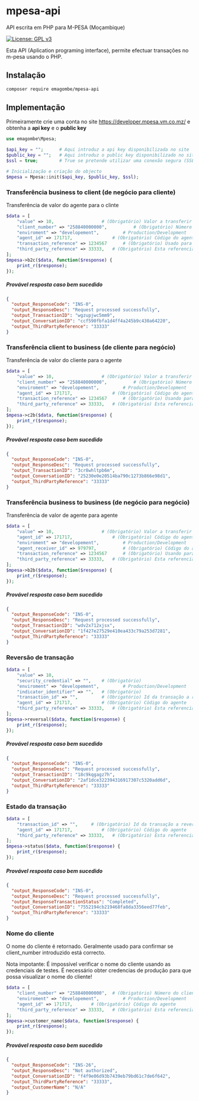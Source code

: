 # mpesa-api
API escrita em PHP para M-PESA (Moçambique)

[![License: GPL v3](https://img.shields.io/badge/License-GPLv3-blue.svg)](https://www.gnu.org/licenses/gpl-3.0)

Esta API (Aplication programing interface), permite efectuar transações no m-pesa usando o PHP.

## Instalação
```bash
composer require emagombe/mpesa-api
```
## Implementação

Primeiramente crie uma conta no site https://developer.mpesa.vm.co.mz/ e obtenha a **api key** e o **public key**
```php
use emagombe\Mpesa;

$api_key = "";		# Aqui introduz a api key disponibilizada no site
$public_key = "";	# Aqui introduz o public key disponibilizado no site
$ssl = true;		# True se pretende utilizar uma conexão segura (SSL)

# Inicialização e criação do objecto
$mpesa = Mpesa::init($api_key, $public_key, $ssl);
```
### Transferência business to client (de negócio para cliente)
Transferência de valor do agente para o clinte
```php
$data = [
	"value" => 10,					# (Obrigatório) Valor a transferir
	"client_number" => "258840000000",			# (Obrigatório) Número do cliente beneficiário
	"enviroment" => "developement",			# Production/Development
	"agent_id" => 171717,				# (Obrigatório) Código do agente
	"transaction_reference" => 1234567		# (Obrigatório) Usado para atribuir uma referencia a transação
	"third_party_reference" => 33333,	# (Obrigatório) Esta referencia será usada para efectuar consulta das transações
];
$mpesa->b2c($data, function($response) {
	print_r($response);
});
```
##### Provável resposta caso bem sucedido
```json
{
  "output_ResponseCode": "INS-0",
  "output_ResponseDesc": "Request processed successfully",
  "output_TransactionID": "wgzupjwc5mm9",
  "output_ConversationID": "ccf590fbfa1d4ff4a245b9c430a64220",
  "output_ThirdPartyReference": "33333"
}
```

### Transferência client to business (de cliente para negócio)
Transferência de valor do cliente para o agente
```php
$data = [
	"value" => 10,					# (Obrigatório) Valor a transferir
	"client_number" => "258840000000",			# (Obrigatório) Número do cliente
	"enviroment" => "developement",			# Production/Development
	"agent_id" => 171717,				# (Obrigatório) Código do agente beneficiário
	"transaction_reference" => 1234567		# (Obrigatório) Usando para atribuir uma referencia a transação
	"third_party_reference" => 33333,	# (Obrigatório) Esta referencia será usada para efectuar consulta das transações
];
$mpesa->c2b($data, function($response) {
	print_r($response);
});
```
##### Provável resposta caso bem sucedido
```json
{
  "output_ResponseCode": "INS-0",
  "output_ResponseDesc": "Request processed successfully",
  "output_TransactionID": "3cr8whltpb6m",
  "output_ConversationID": "25230e0e20514ba790c1273b866e98d1",
  "output_ThirdPartyReference": "33333"
}
```

### Transferência business to business (de negócio para negócio)
Transferência de valor de agente para agente
```php
$data = [
	"value" => 10,					# (Obrigatório) Valor a transferir
	"agent_id" => 171717,				# (Obrigatório) Código do agente
	"enviroment" => "developement",			# Production/Development
	"agent_receiver_id" => 979797,			# (Obrigatório) Código do agente beneficiário
	"transaction_reference" => 1234567		# (Obrigatório) Usando para atribuir uma referencia a transação
	"third_party_reference" => 33333,	# (Obrigatório) Esta referencia será usada para efectuar consulta das transações
];
$mpesa->b2b($data, function($response) {
	print_r($response);
});
```
##### Provável resposta caso bem sucedido
```json
{
  "output_ResponseCode": "INS-0",
  "output_ResponseDesc": "Request processed successfully",
  "output_TransactionID": "wdv2x712xjsx",
  "output_ConversationID": "1f427e27529e410ea433c79a253d7281",
  "output_ThirdPartyReference": "33333"
}
```

### Reversão de transação

```php
$data = [
	"value" => 10,
	"security_credential" => "",	# (Obrigatório)
	"enviroment" => "developement",			# Production/Development
	"indicator_identifier" => "",	# (Obrigatório)
	"transaction_id" => "",			# (Obrigatório) Id da transação a reverter
	"agent_id" => 171717,			# (Obrigatório) Código do agente
	"third_party_reference" => 33333,	# (Obrigatório) Esta referencia será usada para efectuar consulta das transações
];
$mpesa->reversal($data, function($response) {
	print_r($response);
});
```
##### Provável resposta caso bem sucedido
```json
{
  "output_ResponseCode": "INS-0",
  "output_ResponseDesc": "Request processed successfully",
  "output_TransactionID": "18c9kqgagz7h",
  "output_ConversationID": "2af1dce322394316917307c5320add6d",
  "output_ThirdPartyReference": "33333"
}
```

### Estado da transação

```php
$data = [
	"transaction_id" => "",		# (Obrigatório) Id da transação a reverter
	"agent_id" => 171717,			# (Obrigatório) Código do agente
	"third_party_reference" => 33333,	# (Obrigatório) Esta referencia será usada para efectuar consulta das transações
];
$mpesa->status($data, function($response) {
	print_r($response);
});
```
##### Provável resposta caso bem sucedido
```json
{
  "output_ResponseCode": "INS-0",
  "output_ResponseDesc": "Request processed successfully",
  "output_ResponseTransactionStatus": "Completed",
  "output_ConversationID": "7552194cb219468fa8da3356eed77feb",
  "output_ThirdPartyReference": "33333"
}
```

### Nome do cliente

O nome do cliente é retornado. Geralmente usado para confirmar se client_number introduzido está correcto.

Nota impotante: É impossível verificar o nome do cliente usando as credenciais de testes. É necessário obter credencias de produção para que possa visualizar o nome do cliente!

```php
$data = [
	"client_number" => "258840000000",	# (Obrigatório) Número do cliente
	"enviroment" => "developement",			# Production/Development
	"agent_id" => 171717,		# (Obrigatório) Código do agente
	"third_party_reference" => 33333,	# (Obrigatório) Esta referencia será usada para efectuar consulta das transações
];
$mpesa->customer_name($data, function($response) {
	print_r($response);
});
```
##### Provável resposta caso bem sucedido
```json
{
  "output_ResponseCode": "INS-26",
  "output_ResponseDesc": "Not authorized",
  "output_ConversationID": "f4f9e06d93b7439eb79bd61c7de6f642",
  "output_ThirdPartyReference": "33333",
  "output_CustomerName": "N/A"
}
```